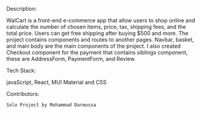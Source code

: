 
Description:

WalCart is a front-end e-commerce app that allow users to shop online and calculate the number of chosen items, price, tax, shipping fees, and the total price. Users can get free shipping after buying $500 and more. The project contains components and routes to another pages. Navbar, basket, and main body are the main components of the project. I also created Checkout component for the payment that contains siblings component, these are AddressForm, PaymentForm, and Review. 


Tech Stack:

javaScript, React, MUI Material and CSS



Contributors:

    Solo Project by Mohammad Darmussa



